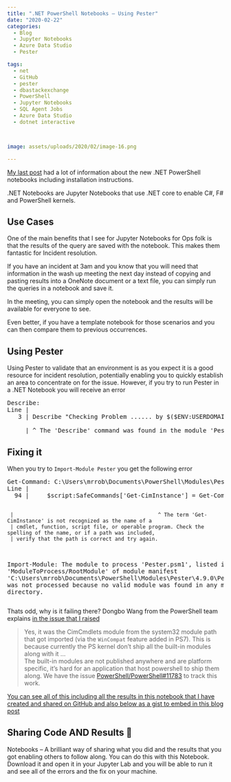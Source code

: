 ```yaml
---
title: ".NET PowerShell Notebooks – Using Pester"
date: "2020-02-22" 
categories:
  - Blog
  - Jupyter Notebooks
  - Azure Data Studio
  - Pester

tags:
  - net
  - GitHub 
  - pester
  - dbastackexchange
  - PowerShell
  - Jupyter Notebooks
  - SQL Agent Jobs
  - Azure Data Studio
  - dotnet interactive



image: assets/uploads/2020/02/image-16.png

---
```

[My last post](http://localhost:4001/blog/jupyter%20notebooks/azure%20data%20studio/powershell/pwsh/dbatools/dbachecks/new-net-notebooks-are-here-powershell-7-notebooks-are-here/) had a lot of information about the new .NET PowerShell notebooks including installation instructions.

.NET Notebooks are Jupyter Notebooks that use .NET core to enable C#, F# and PowerShell kernels.

Use Cases
---------

One of the main benefits that I see for Jupyter Notebooks for Ops folk is that the results of the query are saved with the notebook. This makes them fantastic for Incident resolution.

If you have an incident at 3am and you know that you will need that information in the wash up meeting the next day instead of copying and pasting results into a OneNote document or a text file, you can simply run the queries in a notebook and save it.

In the meeting, you can simply open the notebook and the results will be available for everyone to see.

Even better, if you have a template notebook for those scenarios and you can then compare them to previous occurrences.

Using Pester
------------

Using Pester to validate that an environment is as you expect it is a good resource for incident resolution, potentially enabling you to quickly establish an area to concentrate on for the issue. However, if you try to run Pester in a .NET Notebook you will receive an error
<PRE class=wp-block-preformatted>Describe: 
Line |
   3 | Describe "Checking Problem ...... by $($ENV:USERDOMAIN) $($ENV:UserName)" {

     | ^ The 'Describe' command was found in the module 'Pester', but the module could not be loaded. For more information, run 'Import-Module Pester'.</PRE>
<H2>Fixing it</H2>
<P>When you try to <CODE>Import-Module Pester</CODE> you get the following error</P><PRE class=wp-block-preformatted>Get-Command: C:\Users\mrrob\Documents\PowerShell\Modules\Pester\4.9.0\Pester.psm1
Line |
  94 |     $script:SafeCommands['Get-CimInstance'] = Get-Command -Name Get-CimInstance -Module CimCmdlets @safeCommandLookupParameters

     |                                               ^ The term 'Get-CimInstance' is not recognized as the name of a
     | cmdlet, function, script file, or operable program. Check the spelling of the name, or if a path was included,
     | verify that the path is correct and try again.
 Import-Module: The module to process 'Pester.psm1', listed in field 'ModuleToProcess/RootModule' of module manifest 'C:\Users\mrrob\Documents\PowerShell\Modules\Pester\4.9.0\Pester.psd1' was not processed because no valid module was found in any module directory. </PRE>
Thats odd, why is it failing there? Dongbo Wang from the PowerShell team explains [in the issue that I raised](https://github.com/dotnet/interactive/issues/136)

> Yes, it was the CimCmdlets module from the system32 module path that got imported (via the `WinCompat` feature added in PS7). This is because currently the PS kernel don’t ship all the built-in modules along with it …  
> The built-in modules are not published anywhere and are platform specific, it’s hard for an application that host powershell to ship them along. We have the issue [PowerShell/PowerShell#11783](https://github.com/PowerShell/PowerShell/issues/11783) to track this work.


[You can see all of this including all the results in this notebook that I have created and shared on GitHub and also below as a gist to embed in this blog post](https://github.com/SQLDBAWithABeard/Presentations/blob/master/Notebooks/DotNet%20Notebook/01-PesterWontRun.ipynb)

Sharing Code AND Results 🙂
---------------------------

  
Notebooks – A brilliant way of sharing what you did and the results that you got enabling others to follow along. You can do this with this Notebook. Download it and open it in your Jupyter Lab and you will be able to run it and see all of the errors and the fix on your machine.
<SCRIPT src="https://gist.github.com/SQLDBAWithABeard/6f911ae171528181d226a11e9a24ad05.js"></SCRIPT>


